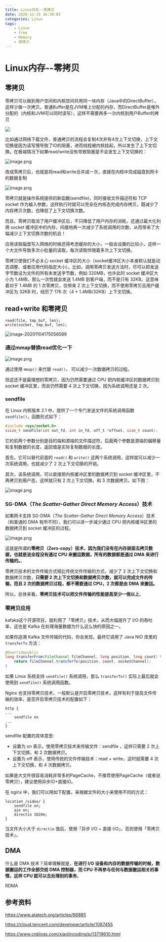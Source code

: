 ```yaml
---
title: Linux内存--零拷贝
date: 2020-11-15 16:30:03
categories: Linux
tags:
    - Linux
    - free
    - Memory
    - 零拷贝
---
```


# Linux内存--零拷贝

## 零拷贝

零拷贝可以做到用户空间和内核空间共用同一块内存（Java中的DirectBuffer），这样少做一次拷贝。普通Buffer是在JVM堆上分配的内存，而DirectBuffer是堆外分配的（内核和JVM可以同时读写），这样不需要再多一次内核到用户Buffer的拷贝 

![](http://ata2-img.oss-cn-zhangjiakou.aliyuncs.com/83e2dfbd25d703c58877b2faf71c4944.jpg)

比如通过网络下载文件，普通拷贝的流程会复制4次并有4次上下文切换，上下文切换是因为读写慢导致了IO的阻塞，进而线程被内核挂起，所以发生了上下文切换。在极端情况下如果read/write没有导致阻塞是不会发生上下文切换的：

![image.png](https://ata2-img.cn-hangzhou.oss-pub.aliyun-inc.com/b2d0ffb366ef78faca4b7924c2a66cc1.png)

改成零拷贝后，也就是将read和write合并成一次，直接在内核中完成磁盘到网卡的数据复制

![image.png](https://ata2-img.cn-hangzhou.oss-pub.aliyun-inc.com/ccdc10037d35349293cba8a63ad72af5.png)

零拷贝就是操作系统提供的新函数(sendfile)，同时接收文件描述符和 TCP socket 作为输入参数，这样执行时就可以完全在内核态完成内存拷贝，既减少了内存拷贝次数，也降低了上下文切换次数。

而且，零拷贝取消了用户缓冲区后，不只降低了用户内存的消耗，还通过最大化利用 socket 缓冲区中的内存，间接地再一次减少了系统调用的次数，从而带来了大幅减少上下文切换次数的机会！

应用读取磁盘写入网络的时候还得考虑缓存的大小，一般会设置的比较小，这样一个大文件导致多次小批量的读取，每次读取伴随着多次上下文切换。

零拷贝使我们不必关心 socket 缓冲区的大小（socket缓冲区大小本身默认就是动态调整、或者应用代码指定大小）。比如，调用零拷贝发送方法时，尽可以把发送字节数设为文件的所有未发送字节数，例如 320MB，也许此时 socket 缓冲区大小为 1.4MB，那么一次性就会发送 1.4MB 到客户端，而不是只有 32KB。这意味着对于 1.4MB 的 1 次零拷贝，仅带来 2 次上下文切换，而不使用零拷贝且用户缓冲区为 32KB 时，经历了 176 次（4 * 1.4MB/32KB）上下文切换。

## read+write 和零拷贝

```
read(file, tmp_buf, len);
write(socket, tmp_buf, len);
```

![image-20201104175056589](D:%5Cali%5Ccase%5Cimage%5Cimage-20201104175056589.png)

### 通过mmap替换read优化一下

![image.png](https://ata2-img.oss-cn-zhangjiakou.aliyuncs.com/516c11b9b9d3f6092f00645c1742c111.png)

通过使用 `mmap()` 来代替 `read()`， 可以减少一次数据拷贝的过程。

但这还不是最理想的零拷贝，因为仍然需要通过 CPU 把内核缓冲区的数据拷贝到 socket 缓冲区里，而且仍然需要 4 次上下文切换，因为系统调用还是 2 次。

### sendfile

在 Linux 内核版本 2.1 中，提供了一个专门发送文件的系统调用函数 `sendfile()`，函数形式如下：

```c
#include <sys/socket.h>
ssize_t sendfile(int out_fd, int in_fd, off_t *offset, size_t count);
```

它的前两个参数分别是目的端和源端的文件描述符，后面两个参数是源端的偏移量和复制数据的长度，返回值是实际复制数据的长度。

首先，它可以替代前面的 `read()` 和 `write()` 这两个系统调用，这样就可以减少一次系统调用，也就减少了 2 次上下文切换的开销。

其次，该系统调用，可以直接把内核缓冲区里的数据拷贝到 socket 缓冲区里，不再拷贝到用户态，这样就只有 2 次上下文切换，和 3 次数据拷贝。如下图：

![image.png](https://ata2-img.oss-cn-zhangjiakou.aliyuncs.com/bd72f4a031bcd88db0ca233e59234832.png)

### SG-DMA（*The Scatter-Gather Direct Memory Access*）技术

如果网卡支持 SG-DMA（*The Scatter-Gather Direct Memory Access*）技术（和普通的 DMA 有所不同），我们可以进一步减少通过 CPU 把内核缓冲区里的数据拷贝到 socket 缓冲区的过程。

![image.png](https://ata2-img.oss-cn-zhangjiakou.aliyuncs.com/2361e8c6dcfd20a67f404b684196c160.png)

这就是所谓的**零拷贝（Zero-copy）技术，因为我们没有在内存层面去拷贝数据，也就是说全程没有通过 CPU 来搬运数据，所有的数据都是通过 DMA 来进行传输的。**。

零拷贝技术的文件传输方式相比传统文件传输的方式，减少了 2 次上下文切换和数据拷贝次数，**只需要 2 次上下文切换和数据拷贝次数，就可以完成文件的传输，而且 2 次的数据拷贝过程，都不需要通过 CPU，2 次都是由 DMA 来搬运。**

所以，总体来看，**零拷贝技术可以把文件传输的性能提高至少一倍以上**。

### 零拷贝应用

kafaka这个开源项目，就利用了「零拷贝」技术，从而大幅提升了 I/O 的吞吐率，这也是 Kafka 在处理海量数据为什么这么快的原因之一。

如果你追溯 Kafka 文件传输的代码，你会发现，最终它调用了 Java NIO 库里的 `transferTo` 方法：

```java
@Overridepublic 
long transferFrom(FileChannel fileChannel, long position, long count) throws IOException { 
    return fileChannel.transferTo(position, count, socketChannel);
}
```

如果 Linux 系统支持 `sendfile()` 系统调用，那么 `transferTo()` 实际上最后就会使用到 `sendfile()` 系统调用函数。

Nginx 也支持零拷贝技术，一般默认是开启零拷贝技术，这样有利于提高文件传输的效率，是否开启零拷贝技术的配置如下：

```
http {
...
    sendfile on
...
}
```

sendfile 配置的具体意思:

- 设置为 on 表示，使用零拷贝技术来传输文件：sendfile ，这样只需要 2 次上下文切换，和 2 次数据拷贝。
- 设置为 off 表示，使用传统的文件传输技术：read + write，这时就需要 4 次上下文切换，和 4 次数据拷贝。

如果是大文件很容易消耗非常多的PageCache，不推荐使用PageCache（或者说零拷贝），建议使用异步IO+直接IO。

在 nginx 中，我们可以用如下配置，来根据文件的大小来使用不同的方式：

```
location /video/ { 
    sendfile on; 
    aio on; 
    directio 1024m; 
}
```

当文件大小大于 `directio` 值后，使用「异步 I/O + 直接 I/O」，否则使用「零拷贝技术」。



## DMA

什么是 DMA 技术？简单理解就是，**在进行 I/O 设备和内存的数据传输的时候，数据搬运的工作全部交给 DMA 控制器，而 CPU 不再参与任何与数据搬运相关的事情，这样 CPU 就可以去处理别的事务**。	

RDMA

## 参考资料

https://www.atatech.org/articles/66885

https://cloud.tencent.com/developer/article/1087455

https://www.cnblogs.com/xiaolincoding/p/13719610.html